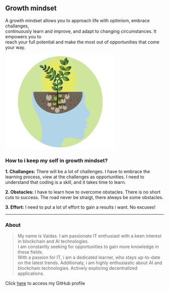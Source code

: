 ## Growth mindset

A growth mindset allows you to approach life with optimism, embrace challanges,  
continuously learn and improve, and adapt to changing circumstances. It empowers you to  
reach your full potential and make the most out of opportunities that come your way.

<img src="image1.webp" alt="This is a growth minset image" style="width:350px; height:300px;">


### How to i keep my self in growth mindset?

**1. Challanges:** There will be a lot of challenges. I have to embrace the learning process, view at the challenges as opportunities. I need to understand that coding is a skill, and it takes time to learn.  

**2. Obstacles:** I have to learn how to overcome obstacles. There is no short cuts to success. The road never be straigt, there always be some obstacles. 

**3. Effort:** I need to put a lot of effort to gain a results i want. No excuses! 

***

### About

> My name is Vaidas. I am passionate IT enthusiast with a keen interest in blockchain and AI technologies.  
> I am constantly seeking for opportunities to gain more knowledge in these fields.  
> With a passion for IT, i am a dedicated learner, who stays up-to-date on the latest trends. 
> Additionaly, i am highly enthusiastic about AI and blockchain technologies. Actively exploring decentralized  
> applications.

Click [here](https://github.com/MisterVaidas) to access my GitHub profile
